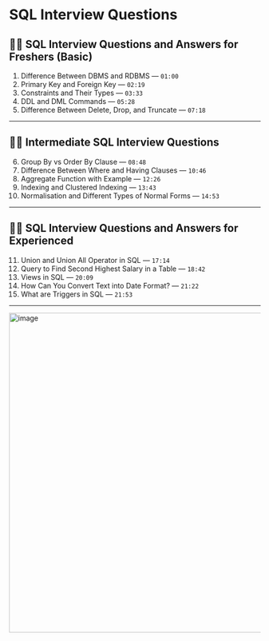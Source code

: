 # SQL Interview Questions

## 👨‍💻 SQL Interview Questions and Answers for Freshers (Basic)
1. Difference Between DBMS and RDBMS — `01:00`
2. Primary Key and Foreign Key — `02:19`
3. Constraints and Their Types — `03:33`
4. DDL and DML Commands — `05:28`
5. Difference Between Delete, Drop, and Truncate — `07:18`

---

## 👨‍💻 Intermediate SQL Interview Questions
6. Group By vs Order By Clause — `08:48`
7. Difference Between Where and Having Clauses — `10:46`
8. Aggregate Function with Example — `12:26`
9. Indexing and Clustered Indexing — `13:43`
10. Normalisation and Different Types of Normal Forms — `14:53`

---

## 👨‍💻 SQL Interview Questions and Answers for Experienced
11. Union and Union All Operator in SQL — `17:14`
12. Query to Find Second Highest Salary in a Table — `18:42`
13. Views in SQL — `20:09`
14. How Can You Convert Text into Date Format? — `21:22`
15. What are Triggers in SQL — `21:53`

---

<img width="703" height="640" alt="image" src="https://github.com/user-attachments/assets/f60b2148-ea98-4217-9237-bbec7d927277" />
